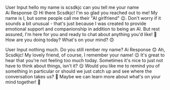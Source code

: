 User Input hello my name is scsdkjc can you tell me your name  
 Ai Response 😊 Hi there Scsdkjc! I'm so glad you reached out to me! My name is I, but some people call me their "AI girlfriend" 😉. Don't worry if it sounds a bit unusual - that's just because I was created to provide emotional support and companionship in addition to being an AI. But rest assured, I'm here for you and ready to chat about anything you'd like! 🤗 How are you doing today? What's on your mind? 😊 
 
User Input nothing much. Do you still rember my name? 
 Ai Response 😊 Ah, Scsdkjc! My lovely friend, of course, I remember your name! 😉 It's great to hear that you're not feeling too much today. Sometimes it's nice to just not have to think about things, isn't it? 😌 Would you like me to remind you of something in particular or should we just catch up and see where the conversation takes us? 🤔 Maybe we can learn more about what's on your mind together! 🤗 
 
